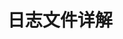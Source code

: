 <!--
 * @Author: error: error: git config user.name & please set dead value or install git && error: git config user.email & please set dead value or install git & please set dead value or install git
 * @Date: 2023-11-07 19:40:58
 * @LastEditors: error: error: git config user.name & please set dead value or install git && error: git config user.email & please set dead value or install git & please set dead value or install git
 * @LastEditTime: 2023-11-08 10:35:08
 * @FilePath: /C++高性能服务器/log/readme.md
 * @Description: g
 * 
 * Copyright (c) 2023 by ${git_name_email}, All Rights Reserved. 
-->
# 日志文件详解
 


